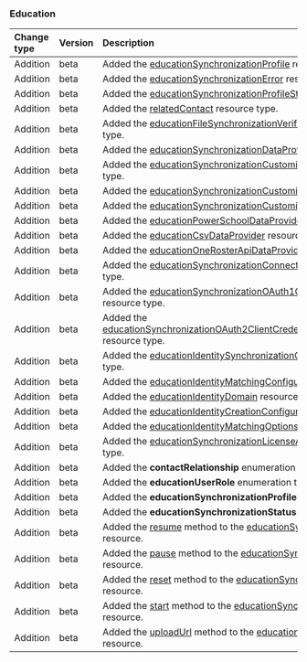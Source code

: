 ### Education

| **Change type** | **Version** | **Description** |
|:---|:---|:---|
|Addition|beta|Added the [educationSynchronizationProfile](https://docs.microsoft.com/en-us/graph/api/resources/educationSynchronizationProfile?view=graph-rest-beta) resource type.|
|Addition|beta|Added the [educationSynchronizationError](https://docs.microsoft.com/en-us/graph/api/resources/educationSynchronizationError?view=graph-rest-beta) resource type.|
|Addition|beta|Added the [educationSynchronizationProfileStatus](https://docs.microsoft.com/en-us/graph/api/resources/educationSynchronizationProfileStatus?view=graph-rest-beta) resource type.|
|Addition|beta|Added the [relatedContact](https://docs.microsoft.com/en-us/graph/api/resources/relatedContact?view=graph-rest-beta) resource type.|
|Addition|beta|Added the [educationFileSynchronizationVerificationMessage](https://docs.microsoft.com/en-us/graph/api/resources/educationFileSynchronizationVerificationMessage?view=graph-rest-beta) resource type.|
|Addition|beta|Added the [educationSynchronizationDataProvider](https://docs.microsoft.com/en-us/graph/api/resources/educationSynchronizationDataProvider?view=graph-rest-beta) resource type.|
|Addition|beta|Added the [educationSynchronizationCustomizationsBase](https://docs.microsoft.com/en-us/graph/api/resources/educationSynchronizationCustomizationsBase?view=graph-rest-beta) resource type.|
|Addition|beta|Added the [educationSynchronizationCustomization](https://docs.microsoft.com/en-us/graph/api/resources/educationSynchronizationCustomization?view=graph-rest-beta) resource type.|
|Addition|beta|Added the [educationSynchronizationCustomizations](https://docs.microsoft.com/en-us/graph/api/resources/educationSynchronizationCustomizations?view=graph-rest-beta) resource type.|
|Addition|beta|Added the [educationPowerSchoolDataProvider](https://docs.microsoft.com/en-us/graph/api/resources/educationPowerSchoolDataProvider?view=graph-rest-beta) resource type.|
|Addition|beta|Added the [educationCsvDataProvider](https://docs.microsoft.com/en-us/graph/api/resources/educationCsvDataProvider?view=graph-rest-beta) resource type.|
|Addition|beta|Added the [educationOneRosterApiDataProvider](https://docs.microsoft.com/en-us/graph/api/resources/educationOneRosterApiDataProvider?view=graph-rest-beta) resource type.|
|Addition|beta|Added the [educationSynchronizationConnectionSettings](https://docs.microsoft.com/en-us/graph/api/resources/educationSynchronizationConnectionSettings?view=graph-rest-beta) resource type.|
|Addition|beta|Added the [educationSynchronizationOAuth1ConnectionSettings](https://docs.microsoft.com/en-us/graph/api/resources/educationSynchronizationOAuth1ConnectionSettings?view=graph-rest-beta) resource type.|
|Addition|beta|Added the [educationSynchronizationOAuth2ClientCredentialsConnectionSettings](https://docs.microsoft.com/en-us/graph/api/resources/educationSynchronizationOAuth2ClientCredentialsConnectionSettings?view=graph-rest-beta) resource type.|
|Addition|beta|Added the [educationIdentitySynchronizationConfiguration](https://docs.microsoft.com/en-us/graph/api/resources/educationIdentitySynchronizationConfiguration?view=graph-rest-beta) resource type.|
|Addition|beta|Added the [educationIdentityMatchingConfiguration](https://docs.microsoft.com/en-us/graph/api/resources/educationIdentityMatchingConfiguration?view=graph-rest-beta) resource type.|
|Addition|beta|Added the [educationIdentityDomain](https://docs.microsoft.com/en-us/graph/api/resources/educationIdentityDomain?view=graph-rest-beta) resource type.|
|Addition|beta|Added the [educationIdentityCreationConfiguration](https://docs.microsoft.com/en-us/graph/api/resources/educationIdentityCreationConfiguration?view=graph-rest-beta) resource type.|
|Addition|beta|Added the [educationIdentityMatchingOptions](https://docs.microsoft.com/en-us/graph/api/resources/educationIdentityMatchingOptions?view=graph-rest-beta) resource type.|
|Addition|beta|Added the [educationSynchronizationLicenseAssignment](https://docs.microsoft.com/en-us/graph/api/resources/educationSynchronizationLicenseAssignment?view=graph-rest-beta) resource type.|
|Addition|beta|Added the **contactRelationship** enumeration type.|
|Addition|beta|Added the **educationUserRole** enumeration type.|
|Addition|beta|Added the **educationSynchronizationProfileState** enumeration type.|
|Addition|beta|Added the **educationSynchronizationStatus** enumeration type.|
|Addition|beta|Added the [resume](https://docs.microsoft.com/en-us/graph/api/educationSynchronizationProfile-resume?view=graph-rest-beta) method to the [educationSynchronizationProfile](https://docs.microsoft.com/en-us/graph/api/resources/educationSynchronizationProfile?view=graph-rest-beta) resource.|
|Addition|beta|Added the [pause](https://docs.microsoft.com/en-us/graph/api/educationSynchronizationProfile-pause?view=graph-rest-beta) method to the [educationSynchronizationProfile](https://docs.microsoft.com/en-us/graph/api/resources/educationSynchronizationProfile?view=graph-rest-beta) resource.|
|Addition|beta|Added the [reset](https://docs.microsoft.com/en-us/graph/api/educationSynchronizationProfile-reset?view=graph-rest-beta) method to the [educationSynchronizationProfile](https://docs.microsoft.com/en-us/graph/api/resources/educationSynchronizationProfile?view=graph-rest-beta) resource.|
|Addition|beta|Added the [start](https://docs.microsoft.com/en-us/graph/api/educationSynchronizationProfile-start?view=graph-rest-beta) method to the [educationSynchronizationProfile](https://docs.microsoft.com/en-us/graph/api/resources/educationSynchronizationProfile?view=graph-rest-beta) resource.|
|Addition|beta|Added the [uploadUrl](https://docs.microsoft.com/en-us/graph/api/educationSynchronizationProfile-uploadUrl?view=graph-rest-beta) method to the [educationSynchronizationProfile](https://docs.microsoft.com/en-us/graph/api/resources/educationSynchronizationProfile?view=graph-rest-beta) resource.|
